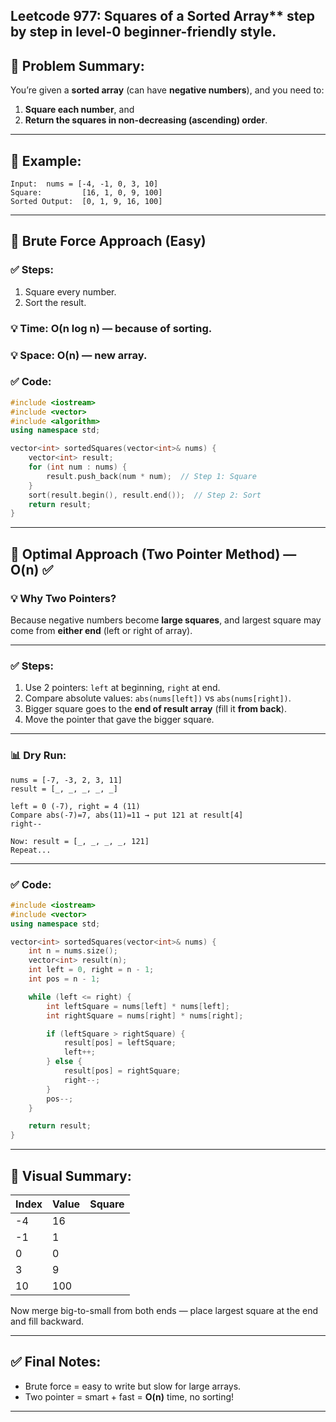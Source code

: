 ## Leetcode 977: Squares of a Sorted Array** step by step in **level-0 beginner-friendly** style.


## 🔸 Problem Summary:

You’re given a **sorted array** (can have **negative numbers**), and you need to:

1. **Square each number**, and
2. **Return the squares in non-decreasing (ascending) order**.

---

## 🔹 Example:

```
Input:  nums = [-4, -1, 0, 3, 10]
Square:         [16, 1, 0, 9, 100]
Sorted Output:  [0, 1, 9, 16, 100]
```

---

## 🔸 Brute Force Approach (Easy)

### ✅ Steps:

1. Square every number.
2. Sort the result.

### 💡 Time: O(n log n) — because of sorting.

### 💡 Space: O(n) — new array.

### ✅ Code:

```cpp
#include <iostream>
#include <vector>
#include <algorithm>
using namespace std;

vector<int> sortedSquares(vector<int>& nums) {
    vector<int> result;
    for (int num : nums) {
        result.push_back(num * num);  // Step 1: Square
    }
    sort(result.begin(), result.end());  // Step 2: Sort
    return result;
}
```

---

## 🔸 Optimal Approach (Two Pointer Method) — **O(n)** ✅

### 💡 Why Two Pointers?

Because negative numbers become **large squares**, and largest square may come from **either end** (left or right of array).

---

### ✅ Steps:

1. Use 2 pointers: `left` at beginning, `right` at end.
2. Compare absolute values: `abs(nums[left])` vs `abs(nums[right])`.
3. Bigger square goes to the **end of result array** (fill it **from back**).
4. Move the pointer that gave the bigger square.

---

### 📊 Dry Run:

```
nums = [-7, -3, 2, 3, 11]
result = [_, _, _, _, _]

left = 0 (-7), right = 4 (11)
Compare abs(-7)=7, abs(11)=11 → put 121 at result[4]
right--

Now: result = [_, _, _, _, 121]
Repeat...
```

---

### ✅ Code:

```cpp
#include <iostream>
#include <vector>
using namespace std;

vector<int> sortedSquares(vector<int>& nums) {
    int n = nums.size();
    vector<int> result(n);
    int left = 0, right = n - 1;
    int pos = n - 1;

    while (left <= right) {
        int leftSquare = nums[left] * nums[left];
        int rightSquare = nums[right] * nums[right];

        if (leftSquare > rightSquare) {
            result[pos] = leftSquare;
            left++;
        } else {
            result[pos] = rightSquare;
            right--;
        }
        pos--;
    }

    return result;
}
```

---

## 🔹 Visual Summary:

| Index | Value | Square |
| ----- | ----- | ------ |
| -4    | 16    |        |
| -1    | 1     |        |
| 0     | 0     |        |
| 3     | 9     |        |
| 10    | 100   |        |

Now merge big-to-small from both ends — place largest square at the end and fill backward.

---

## ✅ Final Notes:

* Brute force = easy to write but slow for large arrays.
* Two pointer = smart + fast = **O(n)** time, no sorting!

---

